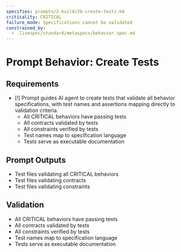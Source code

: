 ```yaml
---
specifies: prompts/2-build/2b-create-tests.md
criticality: CRITICAL
failure_mode: Specifications cannot be validated
constrained_by:
  - .livespec/standard/metaspecs/behavior.spec.md
---
```


# Prompt Behavior: Create Tests

## Requirements
- [!] Prompt guides AI agent to create tests that validate all behavior specifications, with test names and assertions mapping directly to validation criteria.
  - All CRITICAL behaviors have passing tests
  - All contracts validated by tests
  - All constraints verified by tests
  - Test names map to specification language
  - Tests serve as executable documentation

## Prompt Outputs

- Test files validating all CRITICAL behaviors
- Test files validating contracts
- Test files validating constraints

## Validation

- All CRITICAL behaviors have passing tests
- All contracts validated by tests
- All constraints verified by tests
- Test names map to specification language
- Tests serve as executable documentation
